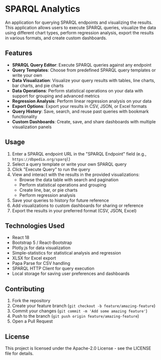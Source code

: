 # SPARQL Analytics

An application for querying SPARQL endpoints and visualizing the results. This application allows users to execute SPARQL queries, visualize the data using different chart types, perform regression analysis, export the results in various formats, and create custom dashboards.

## Features

- **SPARQL Query Editor**: Execute SPARQL queries against any endpoint
- **Query Templates**: Choose from predefined SPARQL query templates or write your own
- **Data Visualization**: Visualize your query results with tables, line charts, bar charts, and pie charts
- **Data Operations**: Perform statistical operations on your data with support for grouping and advanced metrics
- **Regression Analysis**: Perform linear regression analysis on your data
- **Export Options**: Export your results in CSV, JSON, or Excel formats
- **Query History**: Save, search, and reuse past queries with bookmark functionality
- **Custom Dashboards**: Create, save, and share dashboards with multiple visualization panels



## Usage

1. Enter a SPARQL endpoint URL in the "SPARQL Endpoint" field (e.g., `https://dbpedia.org/sparql`)
2. Select a query template or write your own SPARQL query
3. Click "Execute Query" to run the query
4. View and interact with the results in the provided visualizations:
   - Browse the data table with search and pagination
   - Perform statistical operations and grouping
   - Create line, bar, or pie charts
   - Perform regression analysis
5. Save your queries to history for future reference
6. Add visualizations to custom dashboards for sharing or reference
7. Export the results in your preferred format (CSV, JSON, Excel)

## Technologies Used

- React 18
- Bootstrap 5 / React-Bootstrap
- Plotly.js for data visualization
- Simple-statistics for statistical analysis and regression
- XLSX for Excel export
- Papa Parse for CSV handling
- SPARQL HTTP Client for query execution
- Local storage for saving user preferences and dashboards


## Contributing

1. Fork the repository
2. Create your feature branch (`git checkout -b feature/amazing-feature`)
3. Commit your changes (`git commit -m 'Add some amazing feature'`)
4. Push to the branch (`git push origin feature/amazing-feature`)
5. Open a Pull Request

## License

This project is licensed under the Apache-2.0 License - see the LICENSE file for details.
